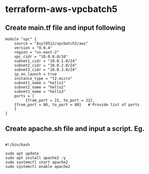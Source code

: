 # terraform-aws-vpcbatch5

## Create main.tf file and input following

```hcl
module "vpc" {
    source = "Asyl0512/vpcbatch5/aws"
    version = "0.0.4"
    region = "us-east-2"
    vpc_cidr = "10.0.0.0/16"
    subnet1_cidr = "10.0.1.0/24"
    subnet2_cidr = "10.0.2.0/24"
    subnet3_cidr = "10.0.3.0/24"
    ip_on_launch = true
    instance_type = "t2.micro"
    subnet1_name = "hello1"
    subnet2_name = "hello2"
    subnet3_name = "hello3"
    ports = [
         {from_port = 22, to_port = 22},
    {from_port = 80, to_port = 80}   # Provide list of ports
    ]
}
```

## Create apache.sh file and input a script. Eg.
```hcl

#!/bin/bash

sudo apt update
sudo apt install apache2 -y
sudo systemctl start apache2
sudo systemctl enable apache2
```
